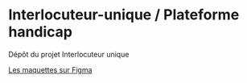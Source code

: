 # Interlocuteur-unique / Plateforme handicap
Dépôt du projet Interlocuteur unique

[Les maquettes sur Figma](https://www.figma.com/file/3A58YNHArkluN5vdh1Ir1e/Iteration-VIII?node-id=480%3A3426)

